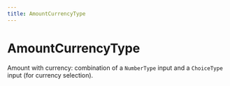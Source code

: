```yaml
---
title: AmountCurrencyType
---
```


# AmountCurrencyType

Amount with currency: combination of a `NumberType` input and a `ChoiceType` input (for currency selection).

